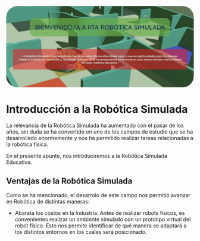 <img src="media/principal.jpg" alt="Welcome-image" style="border-radius: 30px">

# Introducción a la Robótica Simulada

La relevancia de la Robótica Simulada ha aumentado con el pasar de los años, sin duda se ha convertido en uno de los campos de estudio que se ha desarrollado enormemente y nos ha permitido realizar tareas relacionadas a la robótica física.

En el presente apunte, nos introduciremos a la Robótica Simulada Educativa.

## Ventajas de la Robótica Simulada

Como se ha mencionado, el desarrolo de este campo nos permitió avanzar en Robótica de distintas maneras:

- Abarata los costos en la Industria: Antes de realizar robots físicos, es convenientes realizar un ambiente simulado con un prototipo virtual del robot físico. Esto nos permite identificar de qué manera se adaptará a los distintos entornos en los cuales será posicionado.